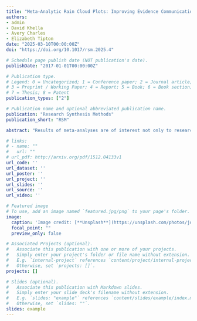 ```yaml
---
title: "Meta-Analytic Rain Cloud Plots: Improving Evidence Communication Through Data Visualization Design Principles"
authors: 
- admin
- David Khella
- Avery Charles
- Elizabeth Tipton
date: "2025-03-10T00:00:00Z"
doi: "https://doi.org/10.1017/rsm.2025.4"

# Schedule page publish date (NOT publication's date).
publishDate: "2017-01-01T00:00:00Z"

# Publication type.
# Legend: 0 = Uncategorized; 1 = Conference paper; 2 = Journal article;
# 3 = Preprint / Working Paper; 4 = Report; 5 = Book; 6 = Book section;
# 7 = Thesis; 8 = Patent
publication_types: ["2"]

# Publication name and optional abbreviated publication name.
publication: "Research Synthesis Methods"
publication_short: "RSM"

abstract: "Results of meta-analyses are of interest not only to researchers but often to policy-makers and other decision-makers (e.g., in education and medicine), and visualizations play an important role in communicating data and statistical evidence to the broader public. Therefore, the potential audience of meta-analytic visualizations is broad. However, the most common meta-analytic visualization – the forest plot – uses non-optimal design principles that do not align with data visualization best practices and relies on statistical knowledge and conventions not likely to be familiar to a broad audience. Previously, the Meta-Analytic Rain Cloud (MARC) plot has been shown to be an effective alternative to a forest plot when communicating the results of a small meta-analysis to education practitioners. However, the original MARC plot design was not well-suited for meta-analyses with large numbers of effect sizes as is common across the social sciences. This paper presents an extension of the MARC plot, intended for effective communication of moderate to large meta-analyses (k = 10, 20, 50, 100 studies). We discuss the design principles of the MARC plot, grounded in the data visualization and cognitive science literature. We then present the methods and results of a randomized survey experiment to evaluate the revised MARC plot in comparison to the original MARC plot, the forest plot, and a bar plot. We find that the revised MARC plot is more effective for communicating moderate to large meta-analyses to non-research audiences, offering a 0.30, 0.34, and 1.07 standard deviation improvement in chart users’ scores compared to the original MARC plot, forest plot, and bar plot, respectively."

# links:
# - name: ""
#   url: ""
# url_pdf: http://arxiv.org/pdf/1512.04133v1
url_code: ''
url_dataset: ''
url_poster: ''
url_project: ''
url_slides: ''
url_source: ''
url_video: ''

# Featured image
# To use, add an image named `featured.jpg/png` to your page's folder. 
image:
  caption: 'Image credit: [**Unsplash**](https://unsplash.com/photos/jdD8gXaTZsc)'
  focal_point: ""
  preview_only: false

# Associated Projects (optional).
#   Associate this publication with one or more of your projects.
#   Simply enter your project's folder or file name without extension.
#   E.g. `internal-project` references `content/project/internal-project/index.md`.
#   Otherwise, set `projects: []`.
projects: []

# Slides (optional).
#   Associate this publication with Markdown slides.
#   Simply enter your slide deck's filename without extension.
#   E.g. `slides: "example"` references `content/slides/example/index.md`.
#   Otherwise, set `slides: ""`.
slides: example
---
```

